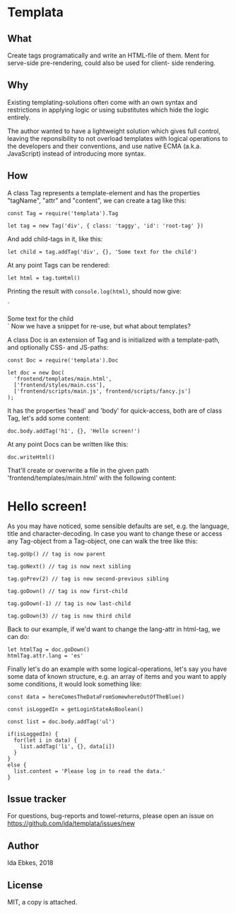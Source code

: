 Templata
========


What
----

Create tags programatically and write an HTML-file of them.
Ment for serve-side pre-rendering, could also be used for client-
side rendering.


Why
---

Existing templating-solutions often come with an own syntax
and restrictions in applying logic or using substitutes which
hide the logic entirely.

The author wanted to have a lightweight solution which gives full
control, leaving the reponsibility to not overload templates with
logical operations to the developers and their conventions, and
use native ECMA (a.k.a. JavaScript) instead of introducing more syntax.


How
---


A class Tag represents a template-element and has the properties
"tagName", "attr" and "content", we can create a tag like this:

    const Tag = require('templata').Tag

    let tag = new Tag('div', { class: 'taggy', 'id': 'root-tag' })

And add child-tags in it, like this:

    let child = tag.addTag('div', {}, 'Some text for the child')

At any point Tags can be rendered:

    let html = tag.toHtml()

Printing the result with `console.log(html)`, should now give:

`<div class="taggy" id="root-tag">
   <div>
     Some text for the child
   </div>
 </div>
`
Now we have a snippet for re-use, but what about templates?

A class Doc is an extension of Tag and is initialized with a
template-path, and optionally CSS- and JS-paths:

    const Doc = require('templata').Doc
 
    let doc = new Doc(
      'frontend/templates/main.html',
	  ['frontend/styles/main.css'],
      ['frontend/scripts/main.js', frontend/scripts/fancy.js']
	);


It has the properties 'head' and 'body' for quick-access, both are
of class Tag, let's add some content:

	doc.body.addTag('h1', {}, 'Hello screen!')

At any point Docs can be written like this:

	doc.writeHtml()

That'll create or overwrite a file in the given path 'frontend/templates/main.html'
with the following content:

<!doctype html>
<html lang="en-gb">
  <head>
    <title>
      Main
    </title>
    <meta charset="utf-8">
    <link rel="stylesheet" href="frontend/styles/main.css">
    <script src="frontend/scripts/main.js" defer></script>
    <script src="frontend/scripts/fancy.js" defer></script>
  </head>
  <body>
	<h1>
	  Hello screen!
	</h1>
  </body>
</html>

As you may have noticed, some sensible defaults are set, e.g.
the language, title and character-decoding. In case you want
to change these or access any Tag-object from a Tag-object,
one can walk the tree like this:

	tag.goUp() // tag is now parent

	tag.goNext() // tag is now next sibling

	tag.goPrev(2) // tag is now second-previous sibling

	tag.goDown() // tag is now first-child

	tag.goDown(-1) // tag is now last-child

	tag.goDown(3) // tag is now third child


Back to our example, if we'd want to change the lang-attr
in html-tag, we can do:

	let htmlTag = doc.goDown()
	htmlTag.attr.lang = 'es'


Finally let's do an example with some logical-operations,
let's say you have some data of known structure, e.g. an
array of items and you want to apply some conditions, it
would look something like:

	const data = hereComesTheDataFromSomewhereOutOfTheBlue()

	const isLoggedIn = getLoginStateAsBoolean()

	const list = doc.body.addTag('ul')

	if(isLoggedIn) {
	  for(let i in data) {
	    list.addTag('li', {}, data[i])
	  }
	}
    else {
      list.content = 'Please log in to read the data.'
    }


Issue tracker
-------------

For questions, bug-reports and towel-returns, please open an issue
on https://github.com/ida/templata/issues/new


Author
------

Ida Ebkes, 2018


License
-------

MIT, a copy is attached.
